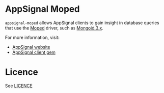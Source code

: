 AppSignal Moped 
===============

`appsignal-moped` allows AppSignal clients to gain insight in database queries
that use the [Moped](https://github.com/mongoid/moped) driver,
such as [Mongoid 3.x](https://github.com/mongoid/mongoid).

For more information, visit:

* [AppSignal website](http://appsignal.com)
* [AppSignal client gem](https://github.com/80beans/appsignal)

Licence
=======

See [LICENCE](https://github.com/80beans/appsignal-redis/blob/master/LICENSE)
